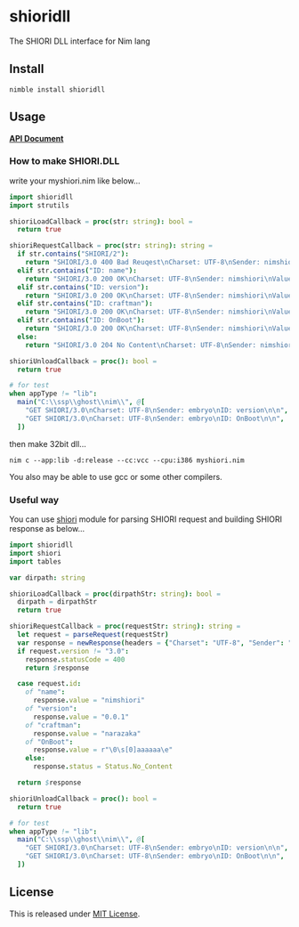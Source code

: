 # shioridll

The SHIORI DLL interface for Nim lang

## Install

```
nimble install shioridll
```

## Usage

**[API Document](https://narazaka.github.io/shioridll-nim/)**

### How to make SHIORI.DLL

write your myshiori.nim like below...

```nim
import shioridll
import strutils

shioriLoadCallback = proc(str: string): bool =
  return true

shioriRequestCallback = proc(str: string): string =
  if str.contains("SHIORI/2"):
    return "SHIORI/3.0 400 Bad Reuqest\nCharset: UTF-8\nSender: nimshiori\n\n"
  elif str.contains("ID: name"):
    return "SHIORI/3.0 200 OK\nCharset: UTF-8\nSender: nimshiori\nValue: nimshiori\n\n"
  elif str.contains("ID: version"):
    return "SHIORI/3.0 200 OK\nCharset: UTF-8\nSender: nimshiori\nValue: 0.0.1\n\n"
  elif str.contains("ID: craftman"):
    return "SHIORI/3.0 200 OK\nCharset: UTF-8\nSender: nimshiori\nValue: narazaka\n\n"
  elif str.contains("ID: OnBoot"):
    return "SHIORI/3.0 200 OK\nCharset: UTF-8\nSender: nimshiori\nValue: \\0\\s[0]aaaaaa\\e\n\n"
  else:
    return "SHIORI/3.0 204 No Content\nCharset: UTF-8\nSender: nimshiori\n\n"

shioriUnloadCallback = proc(): bool =
  return true

# for test
when appType != "lib":
  main("C:\\ssp\\ghost\\nim\\", @[
    "GET SHIORI/3.0\nCharset: UTF-8\nSender: embryo\nID: version\n\n",
    "GET SHIORI/3.0\nCharset: UTF-8\nSender: embryo\nID: OnBoot\n\n",
  ])
```

then make 32bit dll...

```
nim c --app:lib -d:release --cc:vcc --cpu:i386 myshiori.nim
```

You also may be able to use gcc or some other compilers.

### Useful way

You can use [shiori](https://github.com/Narazaka/shiori-nim) module for parsing SHIORI request and building SHIORI response as below...

```nim
import shioridll
import shiori
import tables

var dirpath: string

shioriLoadCallback = proc(dirpathStr: string): bool =
  dirpath = dirpathStr
  return true

shioriRequestCallback = proc(requestStr: string): string =
  let request = parseRequest(requestStr)
  var response = newResponse(headers = {"Charset": "UTF-8", "Sender": "nimshiori"}.newOrderedTable)
  if request.version != "3.0":
    response.statusCode = 400
    return $response

  case request.id:
    of "name":
      response.value = "nimshiori"
    of "version":
      response.value = "0.0.1"
    of "craftman":
      response.value = "narazaka"
    of "OnBoot":
      response.value = r"\0\s[0]aaaaaa\e"
    else:
      response.status = Status.No_Content

  return $response

shioriUnloadCallback = proc(): bool =
  return true

# for test
when appType != "lib":
  main("C:\\ssp\\ghost\\nim\\", @[
    "GET SHIORI/3.0\nCharset: UTF-8\nSender: embryo\nID: version\n\n",
    "GET SHIORI/3.0\nCharset: UTF-8\nSender: embryo\nID: OnBoot\n\n",
  ])
```

## License

This is released under [MIT License](https://narazaka.net/license/MIT?2017).
